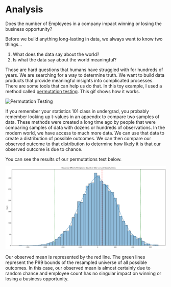 # Analysis

Does the number of Employees in a company impact winning or losing the business opportunity?

Before we build anything long-lasting in data, we always want to know two things...

1. What does the data say about the world?
2. Is what the data say about the world meaningful?

Those are hard questions that humans have struggled with for hundreds of years. We are searching for a way to determine truth. We want to build data products that provide meaningful insights into complicated processes. There are some tools that can help us do that. In this toy example, I used a method called [permutation testing](https://en.wikipedia.org/wiki/Permutation_test). This gif shows how it works.

![Permutation Testing](https://upload.wikimedia.org/wikipedia/commons/1/12/Permutation_test_example_animation.gif)

If you remember your statistics 101 class in undergrad, you probably remember looking up t-values in an appendix to compare two samples of data. These methods were created a long time ago by people that were comparing samples of data with dozens or hundreds of observations. In the modern world, we have access to much more data. We can use that data to create a distribution of possible outcomes. We can then compare our observed outcome to that distribution to determine how likely it is that our observed outcome is due to chance.

You can see the results of our permutations test below. 

![observed_means.png](./images/observed_means.png)

Our observed mean is represented by the red line. The green lines represent the P99 bounds of the resampled universe of all possible outcomes. In this case, our observed mean is almost certainly due to random chance and employee count has no singular impact on winning or losing a business opportunity.